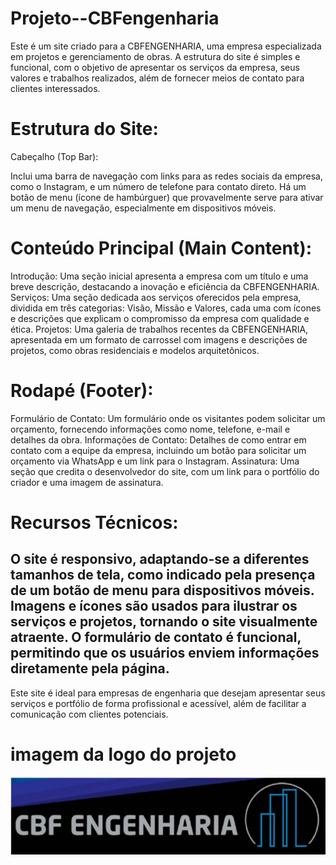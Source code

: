 # Projeto--CBFengenharia
Este é um site criado para a CBFENGENHARIA, uma empresa especializada em projetos e gerenciamento de obras. A estrutura do site é simples e funcional, com o objetivo de apresentar os serviços da empresa, seus valores e trabalhos realizados, além de fornecer meios de contato para clientes interessados.

# Estrutura do Site:
Cabeçalho (Top Bar):

Inclui uma barra de navegação com links para as redes sociais da empresa, como o Instagram, e um número de telefone para contato direto.
Há um botão de menu (ícone de hambúrguer) que provavelmente serve para ativar um menu de navegação, especialmente em dispositivos móveis.
 # Conteúdo Principal (Main Content):

Introdução:
Uma seção inicial apresenta a empresa com um título e uma breve descrição, destacando a inovação e eficiência da CBFENGENHARIA.
Serviços:
Uma seção dedicada aos serviços oferecidos pela empresa, dividida em três categorias: Visão, Missão e Valores, cada uma com ícones e descrições que explicam o compromisso da empresa com qualidade e ética.
Projetos:
Uma galeria de trabalhos recentes da CBFENGENHARIA, apresentada em um formato de carrossel com imagens e descrições de projetos, como obras residenciais e modelos arquitetônicos.
# Rodapé (Footer):

Formulário de Contato:
Um formulário onde os visitantes podem solicitar um orçamento, fornecendo informações como nome, telefone, e-mail e detalhes da obra.
Informações de Contato:
Detalhes de como entrar em contato com a equipe da empresa, incluindo um botão para solicitar um orçamento via WhatsApp e um link para o Instagram.
Assinatura:
Uma seção que credita o desenvolvedor do site, com um link para o portfólio do criador e uma imagem de assinatura.
# Recursos Técnicos:

O site é responsivo, adaptando-se a diferentes tamanhos de tela, como indicado pela presença de um botão de menu para dispositivos móveis.
Imagens e ícones são usados para ilustrar os serviços e projetos, tornando o site visualmente atraente.
O formulário de contato é funcional, permitindo que os usuários enviem informações diretamente pela página.
 ----------------------------------------------------------------
Este site é ideal para empresas de engenharia que desejam apresentar seus serviços e portfólio de forma profissional e acessível, além de facilitar a comunicação com clientes potenciais.
# imagem da logo do projeto
 <img src="logo-imagem/Logo-Do-Projeto.png">
